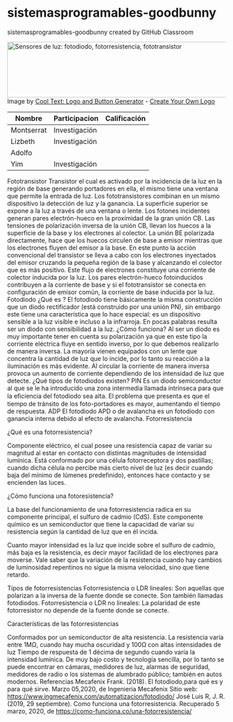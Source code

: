 # sistemasprogramables-goodbunny
sistemasprogramables-goodbunny created by GitHub Classroom


<a href="https://cooltext.com"><img src="https://images.cooltext.com/5387874.png" width="1219" height="128" alt=" Sensores de luz: fotodiodo,
 fotorresistencia, fototransistor" /></a>
<br />Image by <a href="https://cooltext.com">Cool Text: Logo and Button Generator</a> - <a href="https://cooltext.com/Edit-Logo?LogoID=3509958363">Create Your Own Logo</a>

| Nombre | Participacion | Calificación |
|-------------|----------------|--------------|
| Montserrat |Investigación |              | 
| Lizbeth | Investigación  |              | 
|Adolfo  | | | 
| Yim |Investigación |              | 

Fototransistor
Transistor el cual es activado por la incidencia de la luz en la región de base generando portadores en ella, el mismo tiene una ventana que permite la entrada de luz. Los fototransistores combinan en un mismo dispositivo la detección de luz y la ganancia.
La superficie superior se expone a la luz a través de una ventana o lente. Los fotones incidentes generan pares electrón-hueco en la proximidad de la gran unión CB. Las tensiones de polarización inversa de la unión CB, llevan los huecos a la superficie de la base y los electrones al colector. La unión BE polarizada directamente, hace que los huecos circulen de base a emisor mientras que los electrones fluyen del emisor a la base.
En este punto la acción convencional del transistor se lleva a cabo con los electrones inyectados del emisor cruzando la pequeña región de la base y alcanzando el colector que es más positivo. Este flujo de electrones constituye una corriente de colector inducida por la luz. Los pares electrón-hueco fotoinducidos contribuyen a la corriente de base y si el fototransistor se conecta en configuración de emisor común, la corriente de base inducida por la luz.
Fotodiodo
¿Qué es ?
El fotodiodo tiene básicamente la misma construcción que un diodo rectificador (está construido por una unión PN), sin embargo este tiene una característica que lo hace especial: es un dispositivo  sensible a la luz visible e incluso a la infrarroja. En pocas palabras resulta ser un diodo con sensibilidad a la luz.
¿Cómo funciona?
Al ser un diodo es muy importante tener en cuenta su polarización ya que en este tipo la corriente eléctrica fluye en sentido inverso, por lo que debemos realizarlo de manera inversa. La mayoría vienen equipados con un lente que concentra la cantidad de luz que lo incide, por lo tanto su reacción a la iluminación es más evidente. Al circular la corriente de manera inversa provoca un aumento de corriente dependiendo de los intensidad de luz que detecte.
¿Qué tipos  de fotodiodos existen?
PIN
Es un diodo semiconductor al que se le ha introducido una zona intermedia llamada intrínseca para que la eﬁciencia del fotodiodo sea alta. El problema que presenta es que el tiempo de tránsito de los foto-portadores es mayor, aumentando el tiempo de respuesta. 
ADP 
El fotodiodo APD o de avalancha es un fotodiodo con ganancia interna debido al efecto de avalancha.
Fotorresistencia

¿Qué es una fotorresistencia?

Componente eléctrico, el cual posee una resistencia capaz de variar su magnitud al estar en contacto con distintas magnitudes de intensidad lumínica.
Está conformado por una célula fotorreceptora y dos pastillas; cuando dicha célula no percibe más cierto nivel de luz (es decir cuando baja del mínimo de lúmenes predefinido), entonces hace contacto y se encienden las luces.

¿Cómo funciona una fotoresistencia?

La base del funcionamiento de una fotorresistencia radica en su componente principal, el sulfuro de cadmio (CdS). Este componente químico es un semiconductor que tiene la capacidad de variar su resistencia según la cantidad de luz que en él incida.

Cuanto mayor intensidad es la luz que incide sobre el sulfuro de cadmio, más baja es la resistencia, es decir mayor facilidad de los electrones para moverse. Vale saber que la variación de la resistencia cuando hay cambios de luminosidad repentinos no sigue la misma velocidad, sino que tiene retardo.

Tipos de fotorresistencias
Fotorresistencia o LDR lineales: Son aquellas que polarizan a la inversa de la fuente donde se conecte. Son también llamadas fotodiodos.
Fotorresistencia o LDR no lineales:  La polaridad de este fotorresistor no depende de la fuente donde se conecte.

Características de las fotorresistencias

Conformados por un semiconductor de alta resistencia.
La resistencia varía entre 1MΩ, cuando hay mucha oscuridad y 100Ω con altas intensidades de luz
Tiempo de respuesta de 1 décima de segundo cuando varía la intensidad lumínica.
De muy bajo costo y tecnología sencilla, por lo tanto se puede encontrar en cámaras, medidores de luz, alarmas de seguridad, medidores de radio o los sistemas de alumbrado público; también en autos modernos.
Referencias
Mecafenix Frank. (2018). El fotodiodo,para qué es y para qué sirve. Marzo 05,2020, de Ingenieria Mecafenix Sitio web: https://www.ingmecafenix.com/automatizacion/fotodiodo/
José Luis R, J. R. (2019, 29 septiembre). Como funciona una fotorresistencia. Recuperado 5 marzo, 2020, de https://como-funciona.co/una-fotorresistencia/


